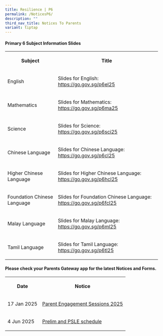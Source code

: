 ```yaml
---
title: Resilience | P6
permalink: /NoticesP6/
description: ""
third_nav_title: Notices To Parents
variant: tiptap
---
```

<h4>Primary 6 Subject Information Slides</h4>
<table style="minWidth: 50px">
<colgroup>
<col>
<col>
</colgroup>
<tbody>
<tr>
<th rowspan="1" colspan="1">
<p>Subject</p>
</th>
<th rowspan="1" colspan="1">
<p>Title</p>
</th>
</tr>
<tr>
<td rowspan="1" colspan="1">
<p>English</p>
</td>
<td rowspan="1" colspan="1">
<p>Slides for English: <a href="https://go.gov.sg/p6el25" rel="noopener nofollow" target="_blank">https://go.gov.sg/p6el25</a>
</p>
</td>
</tr>
<tr>
<td rowspan="1" colspan="1">
<p>Mathematics</p>
</td>
<td rowspan="1" colspan="1">
<p>Slides for Mathematics: <a href="https://go.gov.sg/p6ma25" rel="noopener nofollow" target="_blank">https://go.gov.sg/p6ma25</a>
</p>
</td>
</tr>
<tr>
<td rowspan="1" colspan="1">
<p>Science</p>
</td>
<td rowspan="1" colspan="1">
<p>Slides for Science: <a href="https://go.gov.sg/p6sci25" rel="noopener nofollow" target="_blank">https://go.gov.sg/p6sci25</a>
</p>
</td>
</tr>
<tr>
<td rowspan="1" colspan="1">
<p>Chinese Language</p>
</td>
<td rowspan="1" colspan="1">
<p>Slides for Chinese Language: <a href="https://go.gov.sg/p6cl25" rel="noopener nofollow" target="_blank">https://go.gov.sg/p6cl25</a>
</p>
</td>
</tr>
<tr>
<td rowspan="1" colspan="1">
<p>Higher Chinese Language</p>
</td>
<td rowspan="1" colspan="1">
<p>Slides for Higher Chinese Language: <a href="https://go.gov.sg/p6hcl25" rel="noopener nofollow" target="_blank">https://go.gov.sg/p6hcl25</a>
</p>
</td>
</tr>
<tr>
<td rowspan="1" colspan="1">
<p>Foundation Chinese Language</p>
</td>
<td rowspan="1" colspan="1">
<p>Slides for Foundation Chinese Language: <a href="https://go.gov.sg/p6fcl25" rel="noopener nofollow" target="_blank">https://go.gov.sg/p6fcl25</a>
</p>
</td>
</tr>
<tr>
<td rowspan="1" colspan="1">
<p>Malay Language</p>
</td>
<td rowspan="1" colspan="1">
<p>Slides for Malay Language: <a href="https://go.gov.sg/p6ml25" rel="noopener nofollow" target="_blank">https://go.gov.sg/p6ml25</a>
</p>
</td>
</tr>
<tr>
<td rowspan="1" colspan="1">
<p>Tamil Language</p>
</td>
<td rowspan="1" colspan="1">
<p>Slides for Tamil Language: <a href="https://go.gov.sg/p6tl25" rel="noopener nofollow" target="_blank">https://go.gov.sg/p6tl25</a>
</p>
</td>
</tr>
</tbody>
</table>
<p></p>
<h4>Please check your <strong>Parents Gateway</strong> app for the latest Notices and Forms.</h4>
<table style="minWidth: 50px">
<colgroup>
<col>
<col>
</colgroup>
<tbody>
<tr>
<th rowspan="1" colspan="1">
<p>Date</p>
</th>
<th rowspan="1" colspan="1">
<p>Notice</p>
</th>
</tr>
<tr>
<td rowspan="1" colspan="1">
<p>17 Jan 2025</p>
</td>
<td rowspan="1" colspan="1">
<p><a href="/files/Letter to parents/Term 1/026_Letter_to_Parents___Parent_Engagement_Sessions_2025.pdf" rel="noopener nofollow" target="_blank">Parent Engagement Sessions 2025</a>
</p>
</td>
</tr>
<tr>
<td rowspan="1" colspan="1">
<p>4 Jun 2025</p>
</td>
<td rowspan="1" colspan="1">
<p><a href="/files/Letter to parents/Term 2/058_P6_Prelim_and_PSLE_Schedule.pdf" rel="noopener nofollow" target="_blank">Prelim and PSLE schedule</a>
</p>
</td>
</tr>
</tbody>
</table>
<p></p>
<p></p>